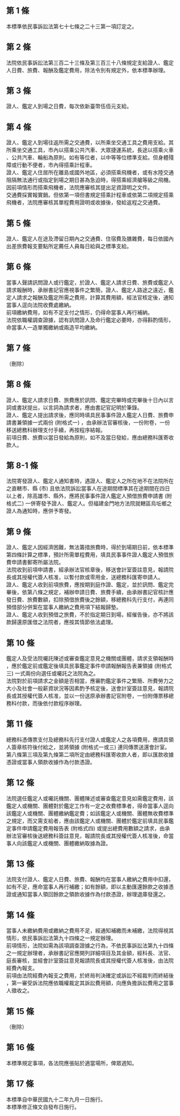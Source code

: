 第 1 條
-------
本標準依民事訴訟法第七十七條之二十三第一項訂定之。

第 2 條
-------
法院依民事訴訟法第三百二十三條及第三百三十八條規定支給證人、鑑定  
人日費、旅費、報酬及鑑定費用，除法令別有規定外，依本標準辦理。

第 3 條
-------
證人、鑑定人到場之日費，每次依新臺幣伍佰元支給。

第 4 條
-------
證人、鑑定人到場往返所需之交通費，以所乘坐交通工具之費用支給。其  
所乘坐交通工具，市內以搭乘公共汽車、大眾捷運系統，長途以搭乘火車  
、公共汽車、輪船為原則。如有等位者，以中等等位標準支給。但身體殘  
障或行動不便者，市內得搭乘計程車。  
證人、鑑定人住居所在離島或國外地區，必須搭乘飛機者，或有水陸交通  
阻隔無法通行或指定到場之期日甚為急迫時，得搭乘經濟艙等級之飛機。  
因前項情形而搭乘飛機者，法院應審核其提出足資證明之文件。  
交通費採實報實銷。但依第一項但書規定搭乘計程車或依第二項規定搭乘  
飛機者，法院應審核其單程費用證明或收據後，發給返程之交通費。

第 5 條
-------
證人、鑑定人在途及滯留日期內之交通費、住宿費及膳雜費，每日依國內  
出差旅費報支要點所定薦任人員每日給與之標準支給。

第 6 條
-------
當事人聲請訊問證人或行鑑定，於證人、鑑定人請求日費、旅費或鑑定人  
請求報酬時，承辦書記官應視事件之繁簡，證人、鑑定人路途之遠近，鑑  
定人請求之報酬及鑑定所需之費用，計算其費用額，經法官核定後，通知  
當事人逕向法院收費處繳納。  
前項繳納費用，如有不足支付之情形，仍得命當事人再行補納。  
法院依職權調查證據，認有訊問證人及命行鑑定必要時，亦得斟酌情形，  
命當事人一造單獨繳納或兩造平均繳納。

第 7 條
-------
（刪除）

第 8 條
-------
證人、鑑定人請求日費、旅費應於訊問、鑑定完畢時或完畢後十日內以言  
詞或書狀提出，以言詞為請求者，應由書記官記明於筆錄。  
證人、鑑定人提出請求後，應同時填具民事事件證人鑑定人日費、旅費申  
請書兼領據一式兩份 (附格式一) ，由承辦法官審核後，一份附卷，一份  
移送總務科辦理支付手續，再按程序結報。  
前項日費、旅費以當日發給為原則，如不及當日發給，應由總務科匯寄收  
款人。

第 8-1 條
---------
法院寄發證人、鑑定人通知書時，遇證人、鑑定人之所在地不在法院所在  
之直轄市、縣 (市) 且依法院訴訟當事人在途期間標準其在途期間在四日  
以上者，除高雄市、縣外，應將民事事件證人鑑定人預借旅費申請書 (附  
格式二) 一併寄發予證人、鑑定人。但福建金門地方法院就轄區烏坵鄉之  
證人為通知時，應併予寄發。

第 9 條
-------
證人、鑑定人因經濟困難，無法籌措旅費時，得於到場期日前，依本標準  
第四條計算之標準，預計所需單程費用，填具民事事件證人鑑定人預借旅  
費申請書郵寄所屬法院。  
法院收到前項申請書，經承辦法官核章後，移送會計室簽註意見，報請院  
長或其授權代簽人核准，以暫付款或零用金，送總務科匯寄申請人。  
證人、鑑定人收到前項旅費，應按期到庭作證、鑑定，並於訊問、鑑定完  
畢後，依第八條之規定，補辦申請日費、旅費手續，由承辦書記官核計應  
發日費、旅費數額，扣除預借旅費後之餘額，移總務科先行支付，再連同  
預借部分併案在當事人繳納之費用項下結報歸墊。  
證人、鑑定人收到預借之旅費，不於指定期日到場，經催告後，亦不將該  
款歸還原匯借之法院者，應按其情節依法處理。

第 10 條
--------
鑑定人及受法院囑託陳述或審查鑑定意見之機關或團體，請求支領報酬時  
，應於鑑定前或鑑定後填具民事鑑定事件申請報酬報告表兼領據 (附格式  
三) 一式兩份向選任或囑託之法院為之。  
法院對於前項請求之金額是否相當，應審酌鑑定事件之繁簡、所費勞力之  
大小及社會一般薪資狀況等因素酌予核定後，送會計室簽註意見，報請院  
長或其授權代簽人核准，並以一份送原承辦書記官附卷，一份附傳票移總  
務科付款，而後依付款程序辦理。

第 11 條
--------
總務科憑傳票支付及總務科先行支付證人或鑑定人之各項費用，應請具領  
人簽章核符後付給之，並將領據 (附格式一或三) 連同傳票送還會計室。  
第八條第三項及第九條第二項所定由總務科匯寄收款人者，即以匯款收據  
憑證或當事人領款收據作為付款憑證。

第 12 條
--------
法院選任鑑定人或囑託機關、團體陳述或審查鑑定意見如需鑑定費用，該  
鑑定人或機關、團體對於鑑定工作有一定之收費標準者，得命當事人逕向  
該鑑定人或機關、團體繳納鑑定費；如該鑑定人或機關、團體無收費標準  
之規定，而又需支給者，應由該鑑定人或機關、團體於鑑定前填具民事鑑  
定事件申請鑑定費用報告表 (附格式四) 或提出總費用數額之請求，由承  
辦法官審核後送總務科簽註意見，報請院長或其授權代簽人核准後，命當  
事人向該鑑定人或機關、團體繳納取據為證。

第 13 條
--------
法院支付證人、鑑定人日費、旅費、報酬均在當事人繳納之費用中扣還，  
如有不足，應命當事人再行補繳；如有餘額，即以主動匯還餘款之收據憑  
證或通知當事人領回餘款之領款收據作為付款憑證，辦理退庫發還之。

第 14 條
--------
當事人未繳納費用或繳納之費用不足，經通知補繳而未補繳，法院得視其  
情形，依民事訴訟法第九十四條之一規定辦理。  
前項情形，法院如需為該項調查證據之行為，不依民事訴訟法第九十四條  
之一規定辦理者，承辦書記官應開列詳細項目及其金額，經科長、法官、  
庭長審核，並經會計室簽註意見報請院長或其授權代簽人核准後，由法院  
經費內報支。  
前項由法院經費內報支之費用，於終局判決確定或訴訟不經裁判而終結後  
，第一審受訴法院應依職權裁定其訴訟費用額，向應負擔訴訟費用之當事  
人徵收之。

第 15 條
--------
（刪除）

第 16 條
--------
本標準規定事項，各法院應張貼於適當場所，俾眾週知。

第 17 條
--------
本標準自中華民國九十二年九月一日施行。  
本標準修正條文自發布日施行。

